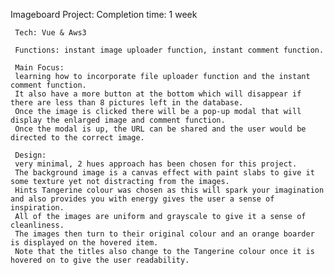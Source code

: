 Imageboard Project:
Completion time: 1 week

     Tech: Vue & Aws3

     Functions: instant image uploader function, instant comment function.

     Main Focus:
     learning how to incorporate file uploader function and the instant comment function.
     It also have a more button at the bottom which will disappear if there are less than 8 pictures left in the database.
     Once the image is clicked there will be a pop-up modal that will display the enlarged image and comment function.
     Once the modal is up, the URL can be shared and the user would be directed to the correct image.

     Design:
     very minimal, 2 hues approach has been chosen for this project.
     The background image is a canvas effect with paint slabs to give it some texture yet not distracting from the images.
     Hints Tangerine colour was chosen as this will spark your imagination and also provides you with energy gives the user a sense of inspiration.
     All of the images are uniform and grayscale to give it a sense of cleanliness.
     The images then turn to their original colour and an orange boarder is displayed on the hovered item.
     Note that the titles also change to the Tangerine colour once it is hovered on to give the user readability.
